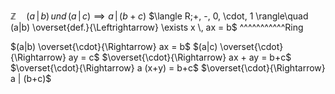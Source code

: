 



$\mathbb{Z}\quad (a\,|\,b)\, und\, (a\,|\,c) \implies a\,|\,(b+c)$
$\langle R;+, -, 0, \cdot, 1 \rangle\quad (a|b) \overset{def.}{\Leftrightarrow} \exists x \, ax = b$
^^^^^^^^^^\^Ring

$(a|b) \overset{\cdot}{\Rightarrow} ax = b$
$(a|c) \overset{\cdot}{\Rightarrow} ay = c$ 
$\overset{\cdot}{\Rightarrow} ax + ay = b+c$
$\overset{\cdot}{\Rightarrow} a (x+y) = b+c$
$\overset{\cdot}{\Rightarrow} a | (b+c)$





